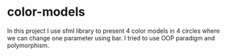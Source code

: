 # color-models
In this project I use sfml library to present 4 color models in 4 circles where we can change one parameter using bar.
I tried to use OOP paradigm and polymorphism.
